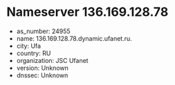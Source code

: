 # Nameserver 136.169.128.78

* as_number: 24955
* name: 136.169.128.78.dynamic.ufanet.ru.
* city: Ufa
* country: RU
* organization: JSC Ufanet
* version: Unknown
* dnssec: Unknown
